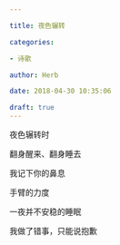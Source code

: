```yaml
---

title: 夜色辗转

categories:

- 诗歌

author: Herb

date: 2018-04-30 10:35:06

draft: true
---
```


夜色辗转时

翻身醒来、翻身睡去

我记下你的鼻息

手臂的力度

一夜并不安稳的睡眠

我做了错事，只能说抱歉